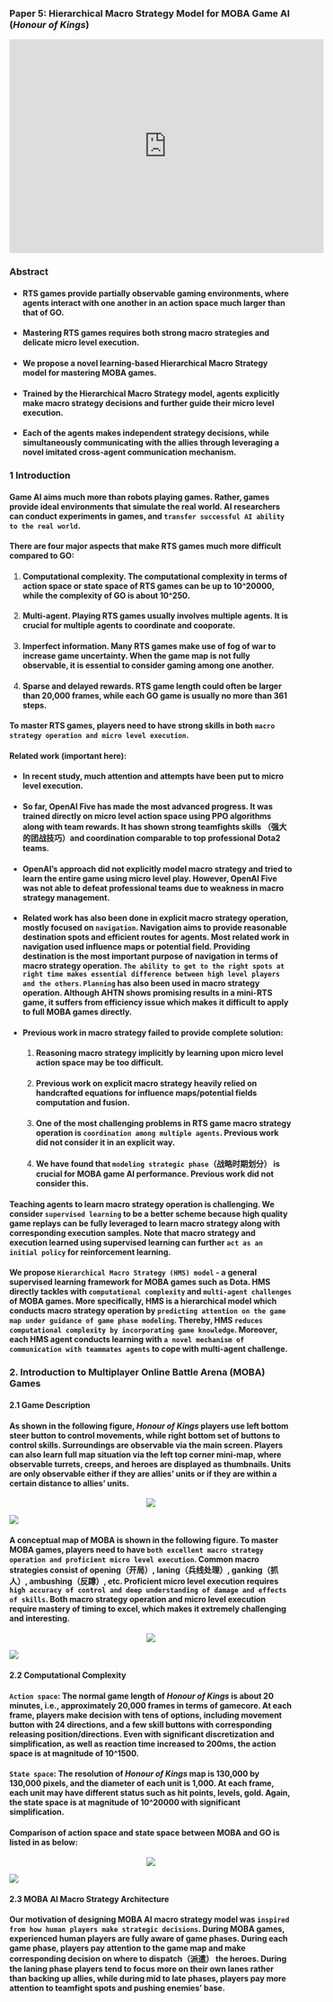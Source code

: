 ### Paper 5: Hierarchical Macro Strategy Model for MOBA Game AI (*Honour of Kings*)

<p align="center"><iframe width="560" height="380" src="https://v.qq.com/txp/iframe/player.html?vid=r0908hzeotw" frameborder="0" allow="accelerometer; autoplay; encrypted-media; gyroscope; picture-in-picture" allowfullscreen></iframe></p>

### Abstract

- #### RTS games provide partially observable gaming environments, where agents interact with one another in an action space much larger than that of GO.


- #### Mastering RTS games requires both strong macro strategies and delicate micro level execution.


- #### We propose a novel learning-based Hierarchical Macro Strategy model for mastering MOBA games.

- #### Trained by the Hierarchical Macro Strategy model, agents explicitly make macro strategy decisions and further guide their micro level execution.

- #### Each of the agents makes independent strategy decisions, while simultaneously communicating with the allies through leveraging a novel imitated cross-agent communication mechanism.


### 1 Introduction

#### Game AI aims much more than robots playing games. Rather, games provide ideal environments that simulate the real world. AI researchers can conduct experiments in games, and `transfer successful AI ability to the real world`.

#### There are four major aspects that make RTS games much more difficult compared to GO:

1. #### Computational complexity. The computational complexity in terms of action space or state space of RTS games can be up to 10^20000, while the complexity of GO is about 10^250.

2. #### Multi-agent. Playing RTS games usually involves multiple agents. It is crucial for multiple agents to coordinate and cooporate.

3. #### Imperfect information. Many RTS games make use of fog of war to increase game uncertainty. When the game map is not fully observable, it is essential to consider gaming among one another.

4. #### Sparse and delayed rewards. RTS game length could often be larger than 20,000 frames, while each GO game is usually no more than 361 steps.

#### To master RTS games, players need to have strong skills in both `macro strategy operation and micro level execution`.  

#### Related work (important here):

- #### In recent study, much attention and attempts have been put to micro level execution.

- #### So far, OpenAI Five has made the most advanced progress. It was trained directly on micro level action space using PPO algorithms along with team rewards. It has shown strong teamfights skills （强大的团战技巧）and coordination comparable to top professional Dota2 teams. 

- #### OpenAI’s approach did not explicitly model macro strategy and tried to learn the entire game using micro level play. However, OpenAI Five was not able to defeat professional teams due to weakness in macro strategy management.

- #### Related work has also been done in explicit macro strategy operation, mostly focused on `navigation`. Navigation aims to provide reasonable destination spots and efficient routes for agents. Most related work in navigation used influence maps or potential field. Providing destination is the most important purpose of navigation in terms of macro strategy operation. `The ability to get to the right spots at right time makes essential difference between high level players and the others`. `Planning` has also been used in macro strategy operation. Although AHTN shows promising results in a mini-RTS game, it suffers from efficiency issue which makes it difficult to apply to full MOBA games directly.

- #### Previous work in macro strategy failed to provide complete solution:

  1. #### Reasoning macro strategy implicitly by learning upon micro level action space may be too difficult.

  2. #### Previous work on explicit macro strategy heavily relied on handcrafted equations for influence maps/potential fields computation and fusion.

  3. #### One of the most challenging problems in RTS game macro strategy operation is `coordination among multiple agents`. Previous work did not consider it in an explicit way.

  4. #### We have found that `modeling strategic phase`（战略时期划分） is crucial for MOBA game AI performance. Previous work did not consider this.

#### Teaching agents to learn macro strategy operation is challenging. We consider `supervised learning` to be a better scheme because high quality game replays can be fully leveraged to learn macro strategy along with corresponding execution samples. Note that macro strategy and execution learned using supervised learning can further `act as an initial policy` for reinforcement learning. 

#### We propose `Hierarchical Macro Strategy (HMS) model` - a general supervised learning framework for MOBA games such as Dota. HMS directly tackles with `computational complexity` and `multi-agent challenges` of MOBA games. More specifically, HMS is a hierarchical model which conducts macro strategy operation by `predicting attention on the game map under guidance of game phase modeling`. Thereby, HMS `reduces computational complexity by incorporating game knowledge`. Moreover, each HMS agent conducts learning with `a novel mechanism of communication with teammates agents` to cope with multi-agent challenge. 

### 2. Introduction to Multiplayer Online Battle Arena (MOBA) Games

#### 2.1 Game Description

#### As shown in the following figure, *Honour of Kings* players use left bottom steer button to control movements, while right bottom set of buttons to control skills. Surroundings are observable via the main screen. Players can also learn full map situation via the left top corner mini-map, where observable turrets, creeps, and heroes are displayed as thumbnails. Units are only observable either if they are allies’ units or if they are within a certain distance to allies’ units.

<p align="center">
<img src="/images/370.png"><br/>
</p>

![](C:\Users\24552\Desktop\370.png)

#### A conceptual map of MOBA is shown in the following figure. To master MOBA games, players need to have `both excellent macro strategy operation and proficient micro level execution`. Common macro strategies consist of opening（开局）, laning（兵线处理）, ganking（抓人）, ambushing（反蹲）, etc. Proficient micro level execution requires `high accuracy of control and deep understanding of damage and effects of skills`. Both macro strategy operation and micro level execution require mastery of timing to excel, which makes it extremely challenging and interesting.

<p align="center">
<img src="/images/371.png"><br/>
</p>

![](C:\Users\24552\Desktop\371.png)

#### 2.2 Computational Complexity

#### `Action space`: The normal game length of *Honour of Kings* is about 20 minutes, i.e., approximately 20,000 frames in terms of gamecore. At each frame, players make decision with tens of options, including movement button with 24 directions, and a few skill buttons with corresponding releasing position/directions. Even with significant discretization and simplification, as well as reaction time increased to 200ms, the action space is at magnitude of 10^1500.

#### `State space`: The resolution of *Honour of Kings* map is 130,000 by 130,000 pixels, and the diameter of each unit is 1,000. At each frame, each unit may have different status such as hit points, levels, gold. Again, the state space is at magnitude of 10^20000 with significant simplification. 

#### Comparison of action space and state space between MOBA and GO is listed in as below: 

<p align="center">
<img src="/images/372.png"><br/>
</p>

![](C:\Users\24552\Desktop\372.png)

#### 2.3 MOBA AI Macro Strategy Architecture

#### Our motivation of designing MOBA AI macro strategy model was `inspired from how human players make strategic decisions`. During MOBA games, experienced human players are fully aware of game phases. During each game phase, players pay attention to the game map and make corresponding decision on where to dispatch（派遣） the heroes. During the laning phase players tend to focus more on their own lanes rather than backing up allies, while during mid to late phases, players pay more attention to teamfight spots and pushing enemies’ base. 

